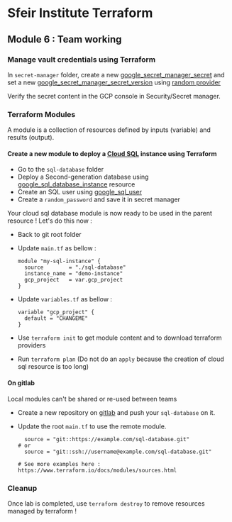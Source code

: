 # Sfeir Institute Terraform

## Module 6 : Team working

### Manage vault credentials using Terraform

In `secret-manager` folder, create a new [google_secret_manager_secret](https://registry.terraform.io/providers/hashicorp/google/latest/docs/resources/secret_manager_secret) and set a new [google_secret_manager_secret_version](https://registry.terraform.io/providers/hashicorp/google/latest/docs/resources/secret_manager_secret_version) using [random provider](https://www.terraform.io/docs/providers/random/r/password.html)

Verify the secret content in the GCP console in Security/Secret manager.

### Terraform Modules

A module is a collection of resources defined by inputs (variable) and results (output).

#### Create a new module to deploy a [Cloud SQL](https://cloud.google.com/sql) instance using Terraform

* Go to the `sql-database` folder
* Deploy a Second-generation database using [google_sql_database_instance](https://www.terraform.io/docs/providers/google/r/sql_database_instance.html) resource
* Create an SQL user using [google_sql_user](https://www.terraform.io/docs/providers/google/r/sql_user.html)
* Create a `random_password` and save it in secret manager

Your cloud sql database module is now ready to be used in the parent resource ! Let's do this now :

* Back to git root folder
* Update `main.tf` as bellow :

  ```text
  module "my-sql-instance" {
    source        = "./sql-database"
    instance_name = "demo-instance"
    gcp_project   = var.gcp_project
  }
  ```

* Update `variables.tf` as bellow :

  ```text
  variable "gcp_project" {
    default = "CHANGEME"
  }
  ```

* Use `terraform init` to get module content and to download terraform providers
* Run `terraform plan` (Do not do an `apply` because the creation of cloud sql resource is too long)

#### On gitlab

Local modules can't be shared or re-used between teams

* Create a new repository on [gitlab](https://gitlab.com) and push your `sql-database` on it.
* Update the root `main.tf` to use the remote module.

  ```text
    source = "git::https://example.com/sql-database.git"
  # or
    source = "git::ssh://username@example.com/sql-database.git"
  
  # See more examples here : https://www.terraform.io/docs/modules/sources.html
  ```

### Cleanup

Once lab is completed, use `terraform destroy` to remove resources managed by terraform !
